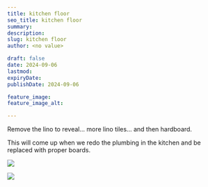 ```yaml
---
title: kitchen floor
seo_title: kitchen floor
summary:
description:
slug: kitchen floor
author: <no value>

draft: false
date: 2024-09-06
lastmod:
expiryDate:
publishDate: 2024-09-06

feature_image:
feature_image_alt:

---
```

Remove the lino to reveal... more lino tiles... and then hardboard. 

This will come up when we redo the plumbing in the kitchen and be replaced with proper boards.

![](/images/1034a.jpeg)

![](/images/1035a.jpeg)